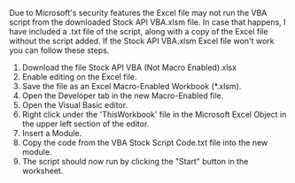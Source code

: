 Due to Microsoft's security features the Excel file may not run the VBA script from the downloaded Stock API VBA.xlsm file. In case that happens, I have included a .txt file of the script, along with a copy of the Excel file without the script added. 
If the Stock API VBA.xlsm Excel file won't work you can follow these steps. 
1. Download the file Stock API VBA (Not Macro Enabled).xlsx
2. Enable editing on the Excel file.
3. Save the file as an Excel Macro-Enabled Workbook (*.xlsm).
4. Open the Developer tab in the new Macro-Enabled file.
5. Open the Visual Basic editor.
6. Right click under the 'ThisWorkbook' file in the Microsoft Excel Object in the upper left section of the editor.
7. Insert a Module.
8. Copy the code from the VBA Stock Script Code.txt file into the new module.
9. The script should now run by clicking the "Start" button in the worksheet.
